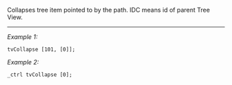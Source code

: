 Collapses tree item pointed to by the path. IDC means id of parent Tree View.


---
*Example 1:*
```sqf
tvCollapse [101, [0]];
```

*Example 2:*
```sqf
_ctrl tvCollapse [0];
```